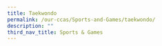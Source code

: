 ```yaml
---
title: Taekwondo
permalink: /our-ccas/Sports-and-Games/taekwondo/
description: ""
third_nav_title: Sports & Games
---
```

